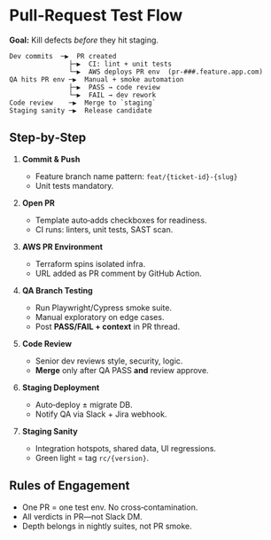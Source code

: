# Pull‑Request Test Flow

**Goal:** Kill defects _before_ they hit staging.

```
Dev commits  ─▶  PR created
               ├─▶  CI: lint + unit tests
               └─▶  AWS deploys PR env  (pr-###.feature.app.com)
QA hits PR env ─▶  Manual + smoke automation
               ├─▶  PASS → code review
               └─▶  FAIL → dev rework
Code review    ─▶  Merge to `staging`
Staging sanity ─▶  Release candidate
```

## Step‑by‑Step

1. **Commit & Push**  
   - Feature branch name pattern: `feat/{ticket-id}-{slug}`  
   - Unit tests mandatory.

2. **Open PR**  
   - Template auto‑adds checkboxes for readiness.  
   - CI runs: linters, unit tests, SAST scan.

3. **AWS PR Environment**  
   - Terraform spins isolated infra.  
   - URL added as PR comment by GitHub Action.

4. **QA Branch Testing**  
   - Run Playwright/Cypress smoke suite.  
   - Manual exploratory on edge cases.  
   - Post **PASS/FAIL + context** in PR thread.

5. **Code Review**  
   - Senior dev reviews style, security, logic.  
   - **Merge** only after QA PASS **and** review approve.

6. **Staging Deployment**  
   - Auto‑deploy ± migrate DB.  
   - Notify QA via Slack + Jira webhook.

7. **Staging Sanity**  
   - Integration hotspots, shared data, UI regressions.  
   - Green light = tag `rc/{version}`.

## Rules of Engagement
- One PR = one test env. No cross‑contamination.
- All verdicts in PR—not Slack DM.
- Depth belongs in nightly suites, not PR smoke.
